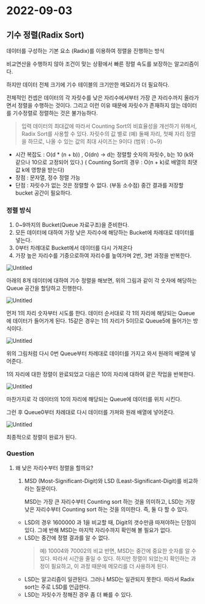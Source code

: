 # 2022-09-03

## 기수 정렬(Radix Sort)

데이터를 구성하는 기본 요소 (Radix)를 이용하여 정렬을 진행하는 방식

비교연산을 수행하지 않아 조건이 맞는 상황에서 빠른 정렬 속도를 보장하는 알고리즘이다.

하지만 데이터 전체 크기에 기수 테이블의 크기만한 메모리가 더 필요하다.

전체적인 컨셉은 데이터의 각 자릿수를 낮은 자리수에서부터 가장 큰 자리수까지 올라가면서 정렬을 수행하는 것이다. 그리고 이런 이유 때문에 자릿수가 존재하지 않는 데이터를 기수정렬로 정렬하는 것은 불가능하다.

> 입력 데이터의 최대값에 따라서 Counting Sort의 비효율성을 개선하기 위해서, Radix Sort를 사용할 수 있다.
> 자릿수의 값 별로 (예) 둘째 자리, 첫째 자리 정렬을 하므로, 나올 수 있는 값의 최대 사이즈는 9이다 (범위 : 0~9)

- 시간 복잡도 : O(d \* (n + b)) , O(dn)
  → d는 정렬할 숫자의 자릿수, b는 10 (k와 같으나 10으로 고정되어 있다.)
  ( Counting Sort의 경우 : O(n + k)로 배열의 최댓값 k에 영향을 받는다)
- 장점 : 문자열, 정수 정렬 가능
- 단점 : 자릿수가 없는 것은 정렬할 수 없다. (부동 소수점)
  중간 결과를 저장할 bucket 공간이 필요하다.

### 정렬 방식

1. 0~9까지의 Bucket(Queue 자료구조)을 준비한다.
2. 모든 데이터에 대하여 가장 낮은 자리수에 해당하는 Bucket에 차례대로 데이터를 넣는다.
3. 0부터 차례대로 Bucket에서 데이터를 다시 가져온다
4. 가장 높은 자리수를 기중으로하여 자리수를 높여가며 2번, 3번 과정을 반복한다.

![Untitled](https://s3.us-west-2.amazonaws.com/secure.notion-static.com/41cdf732-3ebe-447b-8205-0d3debd51a7b/Untitled.png?X-Amz-Algorithm=AWS4-HMAC-SHA256&X-Amz-Content-Sha256=UNSIGNED-PAYLOAD&X-Amz-Credential=AKIAT73L2G45EIPT3X45%2F20220902%2Fus-west-2%2Fs3%2Faws4_request&X-Amz-Date=20220902T165950Z&X-Amz-Expires=86400&X-Amz-Signature=2baf79e8c8ae453ca251a92e255c8d7c96734720fa20724624933d41328e3bc2&X-Amz-SignedHeaders=host&response-content-disposition=filename%20%3D%22Untitled.png%22&x-id=GetObject)

아래의 8개 데이터에 대하여 기수 정렬을 해보면, 위의 그림과 같이 각 숫자에 해당하는 Queue 공간을 할당하고 진행한다.

![Untitled](https://s3.us-west-2.amazonaws.com/secure.notion-static.com/16bd6b90-3c02-401c-ba0a-b88c2284e99d/Untitled.png?X-Amz-Algorithm=AWS4-HMAC-SHA256&X-Amz-Content-Sha256=UNSIGNED-PAYLOAD&X-Amz-Credential=AKIAT73L2G45EIPT3X45%2F20220902%2Fus-west-2%2Fs3%2Faws4_request&X-Amz-Date=20220902T170006Z&X-Amz-Expires=86400&X-Amz-Signature=9271ec50dcb267f8856be547771636896873b2d47c017d96039513f79030cf3a&X-Amz-SignedHeaders=host&response-content-disposition=filename%20%3D%22Untitled.png%22&x-id=GetObject)

먼저 1의 자리 숫자부터 시도를 한다. 데이터 순서대로 각 1의 자리에 해당되는 Queue에 데이터가 들어가게 된다. 15같은 경우는 1의 자리가 5이므로 Queue5에 들어가는 방식이다.

![Untitled](https://s3.us-west-2.amazonaws.com/secure.notion-static.com/5c23358c-1a0a-43bd-9ea5-7d2997c0e017/Untitled.png?X-Amz-Algorithm=AWS4-HMAC-SHA256&X-Amz-Content-Sha256=UNSIGNED-PAYLOAD&X-Amz-Credential=AKIAT73L2G45EIPT3X45%2F20220902%2Fus-west-2%2Fs3%2Faws4_request&X-Amz-Date=20220902T170015Z&X-Amz-Expires=86400&X-Amz-Signature=4a720c61c2e0367ccb3f7efd098d7334659dd43be51b5a92807c0a46fb002b05&X-Amz-SignedHeaders=host&response-content-disposition=filename%20%3D%22Untitled.png%22&x-id=GetObject)

위의 그림처럼 다시 0번 Queue부터 차례대로 데이터를 가지고 와서 원래의 배열에 넣어준다.

1의 자리에 대한 정렬이 완료되었고 다음은 10의 자리에 대하여 같은 작업을 반복한다.

![Untitled](https://s3.us-west-2.amazonaws.com/secure.notion-static.com/1b898c6f-253f-4348-b4ee-363fbbee4820/Untitled.png?X-Amz-Algorithm=AWS4-HMAC-SHA256&X-Amz-Content-Sha256=UNSIGNED-PAYLOAD&X-Amz-Credential=AKIAT73L2G45EIPT3X45%2F20220902%2Fus-west-2%2Fs3%2Faws4_request&X-Amz-Date=20220902T170029Z&X-Amz-Expires=86400&X-Amz-Signature=cb17c8097911d541298eed17690ae638a797d78d2a03419a56e925136ece82f4&X-Amz-SignedHeaders=host&response-content-disposition=filename%20%3D%22Untitled.png%22&x-id=GetObject)

마찬가지로 각 데이터의 10의 자리에 해당되는 Queue에 데이터를 위치 시킨다.

그런 후 Queue0부터 차례대로 다시 데이터를 가져와 원래 배열에 넣어준다.

![Untitled](https://s3.us-west-2.amazonaws.com/secure.notion-static.com/03c26584-8569-41a3-a10d-0286880e22b0/Untitled.png?X-Amz-Algorithm=AWS4-HMAC-SHA256&X-Amz-Content-Sha256=UNSIGNED-PAYLOAD&X-Amz-Credential=AKIAT73L2G45EIPT3X45%2F20220902%2Fus-west-2%2Fs3%2Faws4_request&X-Amz-Date=20220902T170037Z&X-Amz-Expires=86400&X-Amz-Signature=3e2a3c4b9e01990aa24649fb01b5e4e4799ed5ee7edb85d8f03b14d697029ca6&X-Amz-SignedHeaders=host&response-content-disposition=filename%20%3D%22Untitled.png%22&x-id=GetObject)

최종적으로 정렬이 완료가 된다.

### Question

1. 왜 낮은 자리수부터 정렬을 할까요?
   1. MSD (Most-Significant-Digit)와 LSD (Least-Significant-Digit)를 비교하라는 질문이다.

      MSD는 가장 큰 자리수부터 Counting sort 하는 것을 의미하고, LSD는 가장 낮은 자리수부터 Counting sort 하는 것을 의미한다. 즉, 둘 다 할 수 있다.
   - LSD의 경우 1600000 과 1을 비교할 때, Digit의 갯수만큼 따져야하는 단점이 있다.
     그에 반해 MSD는 마지막 자리수까지 확인해 볼 필요가 없다.
   - LSD는 중간에 정렬 결과를 알 수 없다.
     > 예) 10004와 70002의 비교
     반면, MSD는 중간에 중요한 숫자를 알 수 있다.
     따라서 시간을 줄일 수 있다.
     하지만 정렬이 되었는지 확인하는 과정이 필요하고, 이 과정 때문에 메모리를 더 사용하게 된다.
   - LSD는 알고리즘이 일관된다. 그러나 MSD는 일관되지 못한다.
     따라서 Radix sort는 주로 LSD를 언급한다.
   - LSD는 자릿수가 정해진 경우 좀 더 빠를 수 있다.
